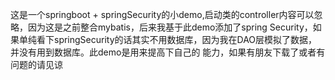 这是一个springboot + springSecurity的小demo,启动类的controller内容可以忽略，因为这是之前整合mybatis，后来我基于此demo添加了spring Security，如果单纯看下springSecurity的话其实不用数据库，因为我在DAO层模拟了数据，并没有用到数据库。此demo是用来提高下自己的
能力，如果有朋友下载了或者有问题的请见谅

